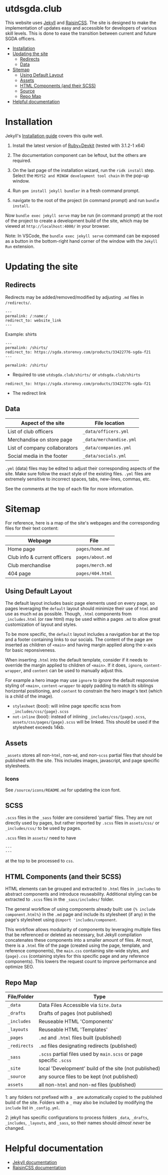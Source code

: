 # utdsgda.club

This website uses [Jekyll] and [RaisinCSS]. The site is designed to make the implementation of updates easy and accessible for developers of various skill levels. This is done to ease the transition between current and future SGDA officers.

- [Installation](#installation)
- [Updating the site](#updating-the-site)
  - [Redirects](#redirects)
  - [Data](#data)
- [Sitemap](#sitemap)
  - [Using Default Layout](#using-default-layout)
  - [Assets](#assets)
  - [HTML Components (and their SCSS)](#html-components-and-their-scss)
  - [Source](#source)
  - [Repo Map](#repo-map)
- [Helpful documentation](#helpful-documentation)

# Installation

Jekyll's [Installation guide](https://jekyllrb.com/docs/installation/) covers this quite well.

1. Install the latest version of [Ruby+Devkit](https://rubyinstaller.org/downloads/) (tested with 3.1.2-1 x64)

2. The documentation component can be leftout, but the others are required.

3. On the last page of the installation wizard, run the `ridk install` step. Select the `MSYS2 and MINGW development tool chain` in the pop-up window.

4. Run `gem install jekyll bundler` in a fresh command prompt.

5. navigate to the root of the project (in command prompt) and run `bundle install`.

Now `bundle exec jekyll serve` may be run (in command prompt) at the root of the project to create a development build of the site, which may be viewed at `http://localhost:4000/` in your browser.

Note: In VSCode, the `bundle exec jekyll serve` command can be exposed as a button in the bottom-right hand corner of the window with the `Jekyll Run` extension.

# Updating the site

## Redirects

Redirects may be added/removed/modified by adjusting `.md` files in `/redirects/`.

```
---
permalink: /:name:/
redirect_to: website_link
---
```

Example: shirts

```
---
permalink: /shirts/
redirect_to: https://sgda.storenvy.com/products/33422776-sgda-f21
---
```

`permalink: /shirts/`
- Required to use `utdsgda.club/shirts/` or `utdsgda.club/shirts`

`redirect_to: https://sgda.storenvy.com/products/33422776-sgda-f21`
- The redirect link

## Data

| Aspect of the site            | File location           |
| ----------------------------- | ----------------------- |
| List of club officers         | `_data/officers.yml`    |
| Merchandise on store page     | `_data/merchandise.yml` |
| List of company collaborators | `_data/companies.yml`   |
| Social media in the footer    | `_data/socials.yml`     |

`.yml` (data) files may be edited to adjust their corresponding aspects of the site. Make sure follow the exact style of the existing files. `.yml` files are extremely sensitive to incorrect spaces, tabs, new-lines, commas, etc.

See the comments at the top of each file for more information.

# Sitemap

For reference, here is a map of the site's webpages and the corresponding files for their text content:

| Webpage                      | File             |
| ---------------------------- | ---------------- |
| Home page                    | `pages/home.md`  |
| Club info & current officers | `pages/about.md` |
| Club merchandise             | `pages/merch.md` |
| 404 page                     | `pages/404.html` |

## Using Default Layout

The default layout includes basic page elements used on every page, so pages leveraging the `default` layout should minimize their use of `html` and use as much `md` as possible. Though, `.html` components from `_includes.html` (or raw html) may be used within a pages `.md` to allow great customization of layout and styles.

To be more specific, the `default` layout includes a navigation bar at the top and a footer containing links to our socials. The content of the page are inserted as children of `<main>` and having margin applied along the x-axis for basic reponsiveness.

When inserting `.html` into the default template, consider if it needs to override the margin applied to children of `<main>`. If it does, `ignore`, `content-wrapper`, and `content` can be used to manually adjust this.

For example a hero image may use `ignore` to *ignore* the default responsive styling of `<main>`, `content-wrapper` to apply padding to match its siblings horizontal positioning, and `content` to constrain the hero image's text (which is a child of the image).

- `stylesheet` (bool): will inline page specific scss from `_includes/css/{page}.scss`
- `not-inline` (bool): instead of inlining `_includes/css/{page}.scss`, `assets/css/pages/{page}.scss` will be linked. This should be used if the stylesheet exceeds 14kb.

## Assets

`_assets` stores all non-`html`, non-`md`, and non-`scss` partial files that should be published with the site. This includes images, javascript, and page specific stylesheets.

### Icons

See `/source/icons/README.md` for updating the icon font.

## SCSS

`.scss` files in the `_sass` folder are considered 'partial' files. They are not directly used by pages, but rather imported by `.scss` files in `assets/css/` or `_includes/css/` to be used by pages.

`.scss` files in `assets/` need to have

```
---
---
```

at the top to be processed to `css`.

## HTML Components (and their SCSS)

HTML elements can be grouped and extracted to `.html` files in `_includes` to abstract components and introduce reuseability. Additional styling can be extracted to `.scss` files in the `_sass/includes/` folder.

The general workflow of using components already built: use `{% include component.html%}` in the `.md` page and include its stylesheet (if any) in the page's stylesheet using `@import 'includes/component`.

This workflow allows modularity of components by leveraging multiple files that be referenced or deleted as necessary, but Jekyll compilation concatenates these components into a smaller amount of files. At most, there is a `.html` file of the page (created using the page, template, and reference components), the `main.css` containing site-wide styles, and `{page}.css` (containing styles for this specific page and any reference components). This lowers the request count to improve performance and optimize SEO.

## Repo Map

| File/Folder  | Type                                                               |
| ------------ | ------------------------------------------------------------------ |
| `_data`      | Data Files Accessible via `Site.Data`                              |
| `_drafts`    | Drafts of pages (not published)                                    |
| `_includes`  | Reuseable HTML 'Components'                                        |
| `_layouts`   | Reuseable HTML 'Templates'                                         |
| `_pages`     | `.md` and `.html` files built (published)                          |
| `_redirects` | `.md` files designating redirects (published)                      |
| `_sass`      | `.scss` partial files used by `main.scss` or page specific `.scss` |
| `_site`      | local 'Development' build of the site (not published)              |
| `_source`    | any source files to be kept (not published)                        |
| `assets`     | all non-`html` and non-`md` files (published)                      |

1: any folders not prefixed with a `_` are automatically copied to the published build of the site. Folders with a `_` may also be included by modifying the `include` list in `_config.yml`.

2: jekyll has specific configurations to process folders `_data`, `_drafts`, `_includes`, `_layouts`, and `_sass`, so their names should *almost never* be changed.

# Helpful documentation

 - [Jekyll documentation](https://jekyllrb.com/docs/)
 - [RaisinCSS documentation](https://github.com/tretapey/raisincss)

[Jekyll]: https://jekyllrb.com/
[RaisinCSS]: https://github.com/tretapey/raisincss